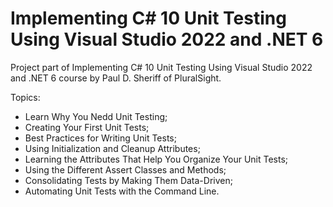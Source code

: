 # Implementing C# 10 Unit Testing Using Visual Studio 2022 and .NET 6
Project part of Implementing C# 10 Unit Testing Using Visual Studio 2022 and .NET 6 course by Paul D. Sheriff of PluralSight.

Topics:
  * Learn Why You Nedd Unit Testing;
  * Creating Your First Unit Tests;
  * Best Practices for Writing Unit Tests;
  * Using Initialization and Cleanup Attributes;
  * Learning the Attributes That Help You Organize Your Unit Tests;
  * Using the Different Assert Classes and Methods;
  * Consolidating Tests by Making Them Data-Driven;
  * Automating Unit Tests with the Command Line.
